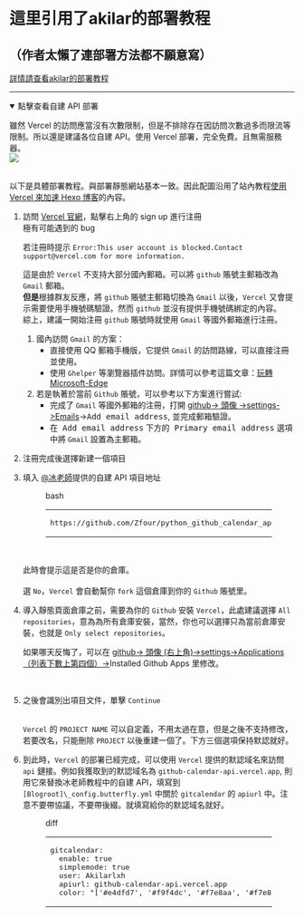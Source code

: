 <h1>這里引用了akilar的部署教程</h1>
<h2>  （作者太懶了連部署方法都不願意寫）</h2>
<a href="https://akilar.top/posts/1f9c68c9/">詳情請查看akilar的部署教程</a>

___

<details cyan="" open=""><summary>點擊查看自建 API 部署</summary><div class="content"><div class="note info flat"><p>雖然 Vercel 的訪問應當沒有次數限制，但是不排除存在因訪問次數過多而限流等限制。所以還是建議各位自建 API。使用 Vercel 部署，完全免費。且無需服務器。<br><a class="ghcard" rel="external nofollow noopener noreferrer noopener" target="_blank" href="https://github.com/Zfour/python_github_calendar_api"><img src="https://github-readme-stats.vercel.app/api/pin/?username=Zfour&amp;repo=python_github_calendar_api&amp;show_owner=true" data-lazy-src="https://github-readme-stats.vercel.app/api/pin/?username=Zfour&amp;repo=python_github_calendar_api&amp;show_owner=true" data-ll-status="loaded" class="entered loaded"><div class="img-alt is-center"></div></a><br>以下是具體部署教程。與部署靜態網站基本一致。因此配圖沿用了站內教程<a href="/posts/812734f8/" data-pjax-state="">使用 Vercel 來加速 Hexo 博客</a>的內容。</p></div><ol><li>訪問 <a target="_blank" rel="noopener external nofollow noreferrer" href="https://vercel.com/">Vercel 官網</a>，點擊右上角的 sign up 進行注冊<br><img src="https://cdn.jsdelivr.net/gh/Akilarlxh/Picgo@v2.3/smms/ZE6fCxIUJ7GLAeO.png" data-lazy-src="https://cdn.jsdelivr.net/gh/Akilarlxh/Picgo@v2.3/smms/ZE6fCxIUJ7GLAeO.png" alt="" class="medium-zoom-image entered loaded" data-ll-status="loaded"><div class="img-alt is-center"></div><div class="hide-toggle"><div class="hide-button toggle-title"><i class="fas fa-caret-right fa-fw"></i><span>極有可能遇到的 bug</span></div><div class="hide-content"><div class="note danger flat"><p>若注冊時提示 <code>Error:This user account is blocked.Contact support@vercel.com for more information.</code><br><img src="https://cdn.jsdelivr.net/gh/Akilarlxh/akilarlxh.github.io@v2.1/img/loading.gif" data-lazy-src="https://cdn.jsdelivr.net/gh/Akilarlxh/Picgo@v2.3/smms/MBux7INqjZQigTW.png" alt="" class="medium-zoom-image"><div class="img-alt is-center"></div></p></div><div class="note success flat"><p>這是由於 <code>Vercel</code> 不支持大部分國內郵箱。可以將 <code>github</code> 賬號主郵箱改為 <code>Gmail</code> 郵箱。<br><strong>但是</strong>根據群友反應，將 <code>github</code> 賬號主郵箱切換為 <code>Gmail</code> 以後，<code>Vercel</code> 又會提示需要使用手機號碼驗證。然而 <code>github</code> 並沒有提供手機號碼綁定的內容。<br>綜上，建議一開始注冊 <code>github</code> 賬號時就使用 <code>Gmail</code> 等國外郵箱進行注冊。</p></div><div class="note primary flat"><ol><li>國內訪問 <code>Gmail</code> 的方案：<ul><li>直接使用 QQ 郵箱手機版，它提供 <code>Gmail</code> 的訪問路線，可以直接注冊並使用。</li><li>使用 <code>Ghelper</code> 等瀏覽器插件訪問。詳情可以參考這篇文章：<a href="/posts/8c8df126/" data-pjax-state="">玩轉 Microsoft-Edge</a></li></ul></li><li> 若是執著於當前 <code>Github</code> 賬號，可以參考以下方案進行嘗試:<ul><li> 完成了 <code>Gmail</code> 等國外郵箱的注冊，打開 <a target="_blank" rel="noopener external nofollow noreferrer" href="https://github.com/settings/emails">github-&gt; 頭像 -&gt;settings-&gt;Emails</a>-&gt;<kbd>Add email address</kbd>, 並完成郵箱驗證。</li><li>在<kbd> Add email address</kbd> 下方的<kbd> Primary email address</kbd> 選項中將 <code>Gmail</code> 設置為主郵箱。</li></ul></li></ol></div></div></div></li><li><p>注冊完成後選擇新建一個項目<br><img src="https://cdn.jsdelivr.net/gh/Akilarlxh/Picgo@v2.3/smms/QHS5IuBfa4vwhFP.png" data-lazy-src="https://cdn.jsdelivr.net/gh/Akilarlxh/Picgo@v2.3/smms/QHS5IuBfa4vwhFP.png" alt="" class="medium-zoom-image entered loaded" data-ll-status="loaded"><div class="img-alt is-center"></div></p></li><li><p>填入 <a target="_blank" rel="noopener external nofollow noreferrer" href="https://zfe.space">@冰老師</a>提供的自建 API 項目地址</p><figure class="highlight bash"><div class="highlight-tools closed"><i class="fas fa-angle-down expand closed"></i><div class="code-lang">bash</div><div class="copy-notice"></div><i class="fas fa-paste copy-button"></i></div><table><tbody><tr><td class="code"><pre><span class="line">https://github.com/Zfour/python_github_calendar_api.git</span><br></pre></td></tr></tbody></table></figure><p><img src="https://cdn.jsdelivr.net/gh/Akilarlxh/Picgo@v2.3/smms/uXmO1Jwpo6gdGKa.png" data-lazy-src="https://cdn.jsdelivr.net/gh/Akilarlxh/Picgo@v2.3/smms/uXmO1Jwpo6gdGKa.png" alt="" class="medium-zoom-image entered loaded" data-ll-status="loaded"><div class="img-alt is-center"></div><br>此時會提示這是否是你的倉庫。<br><img src="https://cdn.jsdelivr.net/gh/Akilarlxh/Picgo@v2.3/smms/6LY7QrE54IboU3W.png" data-lazy-src="https://cdn.jsdelivr.net/gh/Akilarlxh/Picgo@v2.3/smms/6LY7QrE54IboU3W.png" alt="" class="medium-zoom-image entered loaded" data-ll-status="loaded"><div class="img-alt is-center"></div><br>選 <code>No</code>，<code>Vercel</code> 會自動幫你 <code>fork</code> 這個倉庫到你的 <code>Github</code> 賬號里。</p></li><li><p>導入靜態頁面倉庫之前，需要為你的 <code>Github</code> 安裝 <code>Vercel</code>，此處建議選擇 <code>All repositories</code>，意為為所有倉庫安裝，當然，你也可以選擇只為當前倉庫安裝，也就是 <code>Only select repositories</code>。<br></p><div class="note warning flat"><p>如果哪天反悔了，可以在 <a target="_blank" rel="noopener external nofollow noreferrer" href="https://github.com/settings/installations">github-&gt; 頭像 (右上角)-&gt;settings-&gt;Applications（列表下數上第四個）-&gt;</a>Installed Github Apps 里修改。</p></div><br><img src="https://cdn.jsdelivr.net/gh/Akilarlxh/Picgo@v2.3/smms/U9TJuLpoqbvatVj.png" data-lazy-src="https://cdn.jsdelivr.net/gh/Akilarlxh/Picgo@v2.3/smms/U9TJuLpoqbvatVj.png" alt="" class="medium-zoom-image entered loaded" data-ll-status="loaded"><div class="img-alt is-center"></div><p></p></li><li><p>之後會識別出項目文件，單擊 <code>Continue</code><br><img src="https://cdn.jsdelivr.net/gh/Akilarlxh/Picgo@v2.3/smms/ZFkc675SjyvsRLh.png" data-lazy-src="https://cdn.jsdelivr.net/gh/Akilarlxh/Picgo@v2.3/smms/ZFkc675SjyvsRLh.png" alt="" class="medium-zoom-image entered loaded" data-ll-status="loaded"><div class="img-alt is-center"></div><br><code>Vercel</code> 的 <code>PROJECT NAME</code> 可以自定義，不用太過在意，但是之後不支持修改，若要改名，只能刪除 <code>PROJECT</code> 以後重建一個了。下方三個選項保持默認就好。<br><img src="https://cdn.jsdelivr.net/gh/Akilarlxh/Picgo@v2.3/smms/8Kg67bw2edr5HYD.png" data-lazy-src="https://cdn.jsdelivr.net/gh/Akilarlxh/Picgo@v2.3/smms/8Kg67bw2edr5HYD.png" alt="" class="medium-zoom-image entered loaded" data-ll-status="loaded"><div class="img-alt is-center"></div></p></li><li><p>到此時，<code>Vercel</code> 的部署已經完成，可以使用 <code>Vercel</code> 提供的默認域名來訪問 <code>api</code> 鏈接。例如我獲取到的默認域名為 <code>github-calendar-api.vercel.app</code>, 則用它來替換冰老師教程中的自建 API，填寫到 <code>[Blogroot]\_config.butterfly.yml</code> 中關於 <code>gitcalendar</code> 的 <code>apiurl</code> 中。注意不要帶協議，不要帶後綴。就填寫給你的默認域名就好。</p><figure class="highlight diff"><div class="highlight-tools closed"><i class="fas fa-angle-down expand closed"></i><div class="code-lang">diff</div><div class="copy-notice"></div><i class="fas fa-paste copy-button"></i></div><table><tbody><tr><td class="code"><pre><span class="line">gitcalendar:</span><br><span class="line">  enable: true</span><br><span class="line">  simplemode: true</span><br><span class="line">  user: Akilarlxh</span><br><span class="line">  apiurl: github-calendar-api.vercel.app</span><br><span class="line">  color: "['#e4dfd7', '#f9f4dc', '#f7e8aa', '#f7e8aa', '#f8df72', '#fcd217', '#fcc515', '#f28e16', '#fb8b05', '#d85916', '#f43e06']"</span><br></pre></td></tr></tbody></table></figure></li></ol></div></details>
